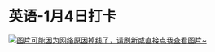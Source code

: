 # 英语-1月4日打卡

[![图片可能因为网络原因掉线了，请刷新或直接点我查看图片~](https://cdn.jsdelivr.net/gh/ylsislove/image-home/test/20210104235418.jpg)](https://cdn.jsdelivr.net/gh/ylsislove/image-home/test/20210104235418.jpg)
